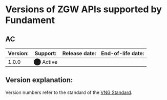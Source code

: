 # Versions of ZGW APIs supported by Fundament

## AC
|**Version:**|**Support:**|**Release date:**|**End-of-life date:**|
|------------|------------|-----------------|---------------------|
|1.0.0|⬤ Active|||



## Version explanation:
Version numbers refer to the standard of the [VNG Standard](https://vng-realisatie.github.io/gemma-zaken/standaard/).
